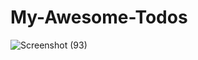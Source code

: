 # My-Awesome-Todos
![Screenshot (93)](https://user-images.githubusercontent.com/54750557/85142278-ba952900-b265-11ea-8c5f-bbc64ffddc6a.png)
